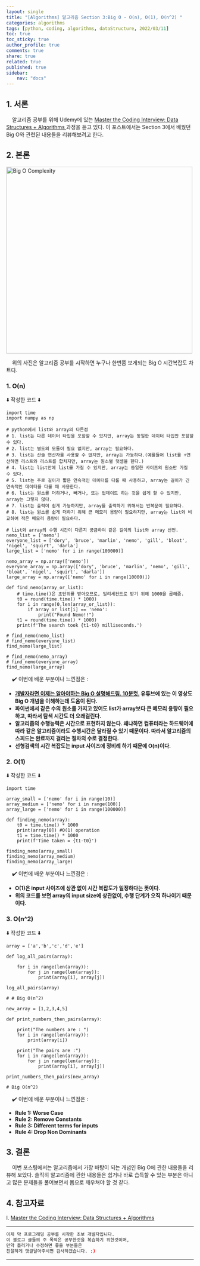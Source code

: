 ```yaml
---
layout: single
title: "[Algorithms] 알고리즘 Section 3:Big O - O(n), O(1), O(n^2) "
categories: algorithms
tags: [python, coding, algorithms, dataStructure, 2022/03/11]
toc: true
toc_sticky: true
author_profile: true
comments: true
share: true
related: true
published: true
sidebar: 
    nav: "docs"
---
```


## 1. 서론  

&nbsp;&nbsp;&nbsp;&nbsp;알고리즘 공부를 위해 Udemy에 있는 [Master the Coding Interview: Data Structures + Algorithms
](https://www.udemy.com/course/master-the-coding-interview-data-structures-algorithms/) 과정을 듣고 있다. 이 포스트에서는 Section 3에서 배웠던 Big O와 관련된 내용들을 리뷰해보려고 한다.

## 2. 본론  

<img src="https://miro.medium.com/max/1200/1*5ZLci3SuR0zM_QlZOADv8Q.jpeg" alt="Big O Complexity" width=500>

&nbsp;&nbsp;&nbsp;&nbsp;위의 사진은 알고리즘 공부를 시작하면 누구나 한번쯤 보게되는 Big O 시간복잡도 차트다.

### 1. O(n)  

⬇️ 작성한 코드 ⬇️

```
import time
import numpy as np

# python에서 list와 array의 다른점
# 1. list는 다른 데이터 타입을 포함할 수 있지만, array는 동일한 데이터 타입만 포함할 수 있다.
# 2. list는 별도의 모듈이 필요 없지만, array는 필요하다.
# 3. list는 산술 연산자를 사용할 수 없지만, array는 가능하다.(예를들어 list를 +연산하면 리스트와 리스트를 합치지만, array는 원소별 덧셈을 한다.)
# 4. list는 list안에 list를 가질 수 있지만, array는 동일한 사이즈의 원소만 가질 수 있다.
# 5. list는 주로 길이가 짧은 연속적인 데이터를 다룰 때 사용하고, array는 길이가 긴 연속적인 데이터를 다룰 때 사용한다.
# 6. list는 원소를 더하거나, 빼거나, 또는 업데이트 하는 것을 쉽게 할 수 있지만, array는 그렇지 않다.
# 7. list는 출력이 쉽게 가능하지만, array를 출력하기 위해서는 반복문이 필요하다.
# 8. list는 원소를 쉽게 더하기 위해 큰 메모리 용량이 필요하지만, array는 list와 비교하여 적은 메모리 용량이 필요하다.

# list와 array의 수행 시간이 다른지 궁금하여 같은 길이의 list와 array 선언.
nemo_list = ['nemo']
everyone_list = ['dory', 'bruce', 'marlin', 'nemo', 'gill', 'bloat', 'nigel', 'squirt', 'darla']
large_list = ['nemo' for i in range(100000)]

nemo_array = np.array(['nemo'])
everyone_array = np.array(['dory', 'bruce', 'marlin', 'nemo', 'gill', 'bloat', 'nigel', 'squirt', 'darla'])
large_array = np.array(['nemo' for i in range(10000)])

def find_nemo(array_or_list):
    # time.time()은 초단위를 받아오므로, 밀리세컨드로 받기 위해 1000을 곱해줌.
    t0 = round(time.time() * 1000)
    for i in range(0,len(array_or_list)):
        if array_or_list[i] == 'nemo':
            print("Found Nemo!!")
    t1 = round(time.time() * 1000)
    print(f'The search took {t1-t0} milliseconds.')
    
# find_nemo(nemo_list)
# find_nemo(everyone_list)
find_nemo(large_list)

# find_nemo(nemo_array)
# find_nemo(everyone_array)
find_nemo(large_array)
```  

&nbsp;&nbsp;&nbsp;&nbsp;✔️ 이번에 배운 부분이나 느낀점은 : 
- <b>[개발자라면 이제는 알아야하는 Big O 설명해드림. 10분컷.](https://www.youtube.com/watch?v=BEVnxbxBqi8) 유튜브에 있는 이 영상도 Big O 개념을 이해하는데 도움이 된다.</b>
- <b>파이썬에서 같은 수의 원소를 가지고 있어도 list가 array보다 큰 메모리 용량이 필요하고, 따라서 탐색 시간도 더 오래걸린다.</b>
- <b>알고리즘의 수행능력은 시간으로 표현하지 않는다. 왜냐하면 컴퓨터라는 하드웨어에 따라 같은 알고리즘이라도 수행시간은 달라질 수 있기 때문이다. 따라서 알고리즘의 스피드는 완료까지 걸리는 절차의 수로 결정한다.</b>
- <b>선형검색의 시간 복잡도는 input 사이즈에 정비례 하기 때문에 O(n)이다.</b>

### 2. O(1)  

⬇️ 작성한 코드 ⬇️

```
import time

array_small = ['nemo' for i in range(10)]
array_medium = ['nemo' for i in range(100)]
array_large = ['nemo' for i in range(100000)]

def finding_nemo(array):
    t0 = time.time() * 1000
    print(array[0]) #O(1) operation
    t1 = time.time() * 1000
    print(f'Time taken = {t1-t0}')

finding_nemo(array_small)
finding_nemo(array_medium)
finding_nemo(array_large)
```  

&nbsp;&nbsp;&nbsp;&nbsp;✔️ 이번에 배운 부분이나 느낀점은 : 
- <b>O(1)은 input 사이즈에 상관 없이 시간 복잡도가 일정하다는 뜻이다.</b>
- <b>위의 코드를 보면 array의 input size에 상관없이, 수행 단계가 오직 하나이기 때문이다.</b>

### 3. O(n^2)  

⬇️ 작성한 코드 ⬇️

```
array = ['a','b','c','d','e']

def log_all_pairs(array):

    for i in range(len(array)): 
        for j in range(len(array)): 
            print(array[i], array[j]) 

log_all_pairs(array)

# # Big O(n^2)

new_array = [1,2,3,4,5]

def print_numbers_then_pairs(array):

    print("The numbers are : ") 
    for i in range(len(array)): 
        print(array[i])               

    print("The pairs are :")  
    for i in range(len(array)): 
        for j in range(len(array)):
            print(array[i], array[j]) 

print_numbers_then_pairs(new_array)

# Big O(n^2)
```  

&nbsp;&nbsp;&nbsp;&nbsp;✔️ 이번에 배운 부분이나 느낀점은 : 
- <b>Rule 1: Worse Case</b>
- <b>Rule 2: Remove Constants</b>
- <b>Rule 3: Different terms for inputs</b>
- <b>Rule 4: Drop Non Dominants</b>


## 3. 결론  

&nbsp;&nbsp;&nbsp;&nbsp;이번 포스팅에서는 알고리즘에서 가장 바탕이 되는 개념인 Big O에 관한 내용들을 리뷰해 보았다. 솔직히 알고리즘에 관한 내용들은 쉽거나 바로 습득할 수 있는 부분은 아니고 많은 문제들을 풀어보면서 몸으로 깨우쳐야 할 것 같다. 

## 4. 참고자료  

Ⅰ. [Master the Coding Interview: Data Structures + Algorithms
](https://www.udemy.com/course/master-the-coding-interview-data-structures-algorithms/)

---

```bash
이제 막 프로그래밍 공부를 시작한 초보 개발자입니다.
이 블로그 글들의 주 목적은 공부한것을 복습하기 위한것이며, 
만약 틀리거나 수정하면 좋을 부분들은
친절하게 댓글달아주시면 감사하겠습니다. :)
```

---